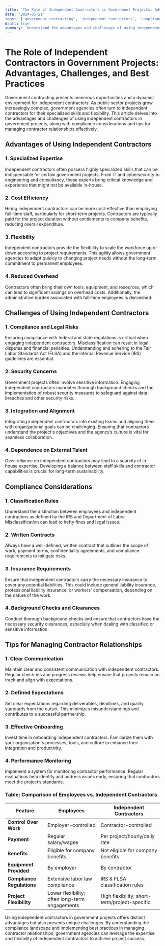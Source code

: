 ```yaml
---
title: 'The Role of Independent Contractors in Government Projects: Advantages, Challenges, and Best Practices'
date: '2024-05-21'
tags:  ['government contracting', 'independent contractors', 'compliance', 'contractor management', 'public sector', 'contracting tips', 'project management', 'contracting compliance', 'contract lifecycle']
draft: true
summary: 'Understand the advantages and challenges of using independent contractors in government projects, including compliance considerations and tips for managing contractor relationships.'
---
```


# The Role of Independent Contractors in Government Projects: Advantages, Challenges, and Best Practices

Government contracting presents numerous opportunities and a dynamic environment for independent contractors. As public sector projects grow increasingly complex, government agencies often turn to independent contractors for their specialized skills and flexibility. This article delves into the advantages and challenges of using independent contractors in government projects, along with compliance considerations and tips for managing contractor relationships effectively.

## Advantages of Using Independent Contractors

### 1. **Specialized Expertise**
Independent contractors often possess highly specialized skills that can be indispensable for certain government projects. From IT and cybersecurity to engineering and consultancy, these experts bring critical knowledge and experience that might not be available in-house.

### 2. **Cost Efficiency**
Hiring independent contractors can be more cost-effective than employing full-time staff, particularly for short-term projects. Contractors are typically paid for the project duration without entitlements to company benefits, reducing overall expenditure.

### 3. **Flexibility**
Independent contractors provide the flexibility to scale the workforce up or down according to project requirements. This agility allows government agencies to adapt quickly to changing project needs without the long-term commitment to permanent employees.

### 4. **Reduced Overhead**
Contractors often bring their own tools, equipment, and resources, which can lead to significant savings on overhead costs. Additionally, the administrative burden associated with full-time employees is diminished.

## Challenges of Using Independent Contractors

### 1. **Compliance and Legal Risks**
Ensuring compliance with federal and state regulations is critical when engaging independent contractors. Misclassification can result in legal disputes and financial penalties. Understanding and adhering to the Fair Labor Standards Act (FLSA) and the Internal Revenue Service (IRS) guidelines are essential.

### 2. **Security Concerns**
Government projects often involve sensitive information. Engaging independent contractors mandates thorough background checks and the implementation of robust security measures to safeguard against data breaches and other security risks.

### 3. **Integration and Alignment**
Integrating independent contractors into existing teams and aligning them with organizational goals can be challenging. Ensuring that contractors understand the project's objectives and the agency’s culture is vital for seamless collaboration.

### 4. **Dependence on External Talent**
Over-reliance on independent contractors may lead to a scarcity of in-house expertise. Developing a balance between staff skills and contractor capabilities is crucial for long-term sustainability.

## Compliance Considerations

### 1. **Classification Rules**
Understand the distinction between employees and independent contractors as defined by the IRS and Department of Labor. Misclassification can lead to hefty fines and legal issues.

### 2. **Written Contracts**
Always have a well-defined, written contract that outlines the scope of work, payment terms, confidentiality agreements, and compliance requirements to mitigate risks.

### 3. **Insurance Requirements**
Ensure that independent contractors carry the necessary insurance to cover any potential liabilities. This could include general liability insurance, professional liability insurance, or workers' compensation, depending on the nature of the work.

### 4. **Background Checks and Clearances**
Conduct thorough background checks and ensure that contractors have the necessary security clearances, especially when dealing with classified or sensitive information.

## Tips for Managing Contractor Relationships

### 1. **Clear Communication**
Maintain clear and consistent communication with independent contractors. Regular check-ins and progress reviews help ensure that projects remain on track and align with expectations.

### 2. **Defined Expectations**
Set clear expectations regarding deliverables, deadlines, and quality standards from the outset. This minimizes misunderstandings and contributes to a successful partnership.

### 3. **Effective Onboarding**
Invest time in onboarding independent contractors. Familiarize them with your organization's processes, tools, and culture to enhance their integration and productivity.

### 4. **Performance Monitoring**
Implement a system for monitoring contractor performance. Regular evaluations help identify and address issues early, ensuring that contractors meet the project’s standards.

### Table: Comparison of Employees vs. Independent Contractors

| Feature                         | Employees                                        | Independent Contractors                      |
|---------------------------------|-------------------------------------------------|---------------------------------------------|
| **Control Over Work**           | Employer-controlled                              | Contractor-controlled                        |
| **Payment**                     | Regular salary/wages                             | Per project/hourly/daily rate                |
| **Benefits**                    | Eligible for company benefits                    | Not eligible for company benefits            |
| **Equipment Provided**          | By employer                                      | By contractor                                |
| **Compliance Regulations**      | Extensive labor law compliance                   | IRS & FLSA classification rules              |
| **Project Flexibility**         | Lower flexibility; often long-term engagements   | High flexibility; short-term/project-specific|

Using independent contractors in government projects offers distinct advantages but also presents unique challenges. By understanding the compliance landscape and implementing best practices in managing contractor relationships, government agencies can leverage the expertise and flexibility of independent contractors to achieve project success.